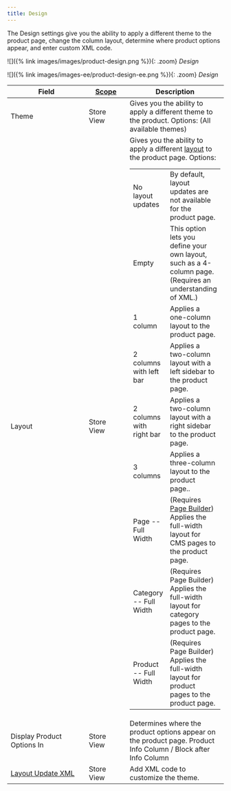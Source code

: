 ```yaml
---
title: Design
---
```


The Design settings give you the ability to apply a different theme to the product page, change the column layout, determine where product options appear, and enter custom XML code.

<!--{% if "Default.CE Only" contains site.edition %}-->
![]({% link images/images/product-design.png %}){: .zoom}
*Design*
<!--{% endif %}-->
<!--{% if "Default.EE-B2B" contains site.edition %}-->
![]({% link images/images-ee/product-design-ee.png %}){: .zoom}
*Design*
<!--{% endif %}-->

<table>
<col WIDTH="200">
<col WIDTH="100">
<col WIDTH="auto">
      <thead>
         <tr>
            <th>Field</th>
            <th>
               <a href="{% link configuration/scope.md %}" class="Scope">Scope</a>
            </th>
            <th>Description</th>
         </tr>
      </thead>
      <tbody markdown="1">
         <tr>
            <td>Theme</td>
            <td>Store View</td>
            <td>Gives you the ability to apply a different theme to the product. Options: (All available themes)</td>
         </tr>
         <!--{% if "Default.EE-B2B" contains site.edition %}-->
         <tr>
            <td>Layout</td>
            <td>Store View</td>
            <td>Gives you the ability to apply a different <a href="{% link design/page-layout.md %}">layout</a> to the product page. Options: <table>
            <col WIDTH="150">
            <col WIDTH="auto">
            <tbody markdown="1"><tr><td>No layout updates</td><td>By default, layout updates are not available for the product page.</td></tr><tr><td>Empty</td><td>This option lets you define your own layout, such as a 4-column page. (Requires an understanding of XML.)</td></tr><tr><td>1 column</td><td> Applies a one-column layout to the product page.</td></tr><tr><td>2 columns with left bar</td><td>Applies a two-column layout with a left sidebar to the product page.</td></tr><tr><td>2 columns with right bar</td><td>Applies a two-column layout with a right sidebar to the product page.</td></tr><tr><td>3 columns</td><td>Applies a three-column layout to the product page..</td></tr><!--{% if "Default.EE-B2B" contains site.edition %}--><tr><td>Page -- Full Width</td><td>(Requires <a href="{% link cms/page-builder.md %}">Page Builder</a>) Applies the full-width layout for CMS pages to the product page.</td></tr><tr><td>Category -- Full Width</td><td>(Requires Page Builder) Applies the full-width layout for category pages to the product page.</td></tr><tr><td>Product -- Full Width</td><td>(Requires Page Builder) Applies the full-width layout for product pages to the product page.</td></tr><!--{% endif %}-->
            </tbody></table></td>
         </tr>
         <!--{% endif %}-->
         <tr>
            <td>Display Product Options In</td>
            <td>Store View</td>
            <td>Determines where the product options appear on the product page. Product Info Column / Block after Info Column</td>
         </tr>
         <tr>
            <td>
               <a href="{% link design/layout-updates.md %}">Layout Update XML</a>
            </td>
            <td>Store View</td>
            <td>Add XML code to customize the theme. </td>
         </tr>
      </tbody>
   </table>
